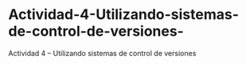 # Actividad-4-Utilizando-sistemas-de-control-de-versiones-
Actividad 4 – Utilizando sistemas de control de versiones 
